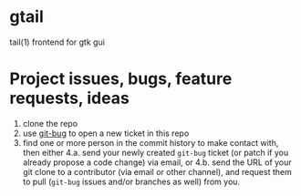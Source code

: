 # gtail
tail(1) frontend for gtk gui

# Project issues, bugs, feature requests, ideas

1. clone the repo
2. use [git-bug](https://github.com/git-bug/git-bug) to open a new ticket in this repo
3. find one or more person in the commit history to make contact with, then either
4.a. send your newly created `git-bug` ticket (or patch if you already propose a code change) via email, or
4.b. send the URL of your git clone to a contributor (via email or other channel), and request them to pull (`git-bug` issues and/or branches as well) from you.
